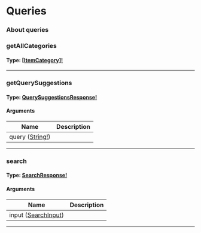 # Queries

### About queries



### getAllCategories

#### Type: [[ItemCategory]!](objects.md#itemcategory)

 

---

### getQuerySuggestions

#### Type: [QuerySuggestionsResponse!](objects.md#querysuggestionsresponse)

 

#### Arguments

| Name | Description |
|------|-------------|
| query ([String!](scalars.md#string)) |  |

---

### search

#### Type: [SearchResponse!](objects.md#searchresponse)

 

#### Arguments

| Name | Description |
|------|-------------|
| input ([SearchInput](input_objects.md#searchinput)) |  |

---